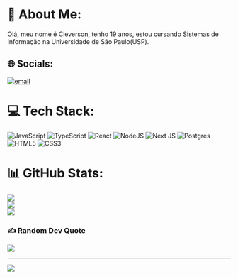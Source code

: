 
# 💫 About Me:
Olá, meu nome é Cleverson, tenho 19 anos, estou cursando Sistemas de Informação na Universidade de São Paulo(USP).


## 🌐 Socials:
[![email](https://img.shields.io/badge/Email-D14836?logo=gmail&logoColor=white)](mailto:cleversonsousa.git@gmail.com) 

# 💻 Tech Stack:
![JavaScript](https://img.shields.io/badge/javascript-%23323330.svg?style=for-the-badge&logo=javascript&logoColor=%23F7DF1E) ![TypeScript](https://img.shields.io/badge/typescript-%23007ACC.svg?style=for-the-badge&logo=typescript&logoColor=white) ![React](https://img.shields.io/badge/react-%2320232a.svg?style=for-the-badge&logo=react&logoColor=%2361DAFB) ![NodeJS](https://img.shields.io/badge/node.js-6DA55F?style=for-the-badge&logo=node.js&logoColor=white) ![Next JS](https://img.shields.io/badge/Next-black?style=for-the-badge&logo=next.js&logoColor=white) ![Postgres](https://img.shields.io/badge/postgres-%23316192.svg?style=for-the-badge&logo=postgresql&logoColor=white)
![HTML5](https://img.shields.io/badge/html5-%23E34F26.svg?style=for-the-badge&logo=html5&logoColor=white)
![CSS3](https://img.shields.io/badge/css3-%231572B6.svg?style=for-the-badge&logo=css3&logoColor=white) 
# 📊 GitHub Stats:
![](https://github-readme-stats.vercel.app/api?username=CleversonCSousa&theme=dark&hide_border=false&include_all_commits=false&count_private=false)<br/>
![](https://nirzak-streak-stats.vercel.app/?user=CleversonCSousa&theme=dark&hide_border=false)<br/>
![](https://github-readme-stats.vercel.app/api/top-langs/?username=CleversonCSousa&theme=dark&hide_border=false&include_all_commits=false&count_private=false&layout=compact)

### ✍️ Random Dev Quote
![](https://quotes-github-readme.vercel.app/api?type=horizontal&theme=radical)

---
[![](https://visitcount.itsvg.in/api?id=CleversonCSousa&icon=0&color=0)](https://visitcount.itsvg.in)

<!-- Proudly created with GPRM ( https://gprm.itsvg.in ) -->
